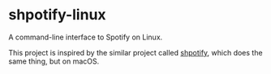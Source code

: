 # shpotify-linux
A command-line interface to Spotify on Linux.

This project is inspired by the similar project called [shpotify](https://github.com/hnarayanan/shpotify), which does the same thing, but on macOS.
